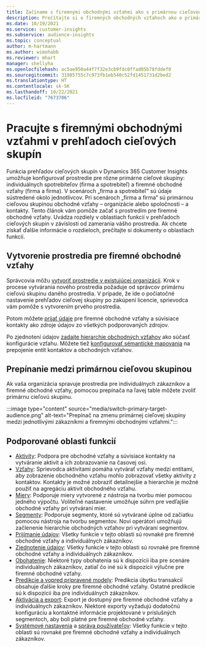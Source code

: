 ```yaml
---
title: Začíname s firemnými obchodnými vzťahmi ako s primárnou cieľovou skupinou
description: Prečítajte si o firemných obchodných vzťahoch ako o primárnej cieľovej skupine Dynamics 365 Customer Insights.
ms.date: 10/19/2021
ms.service: customer-insights
ms.subservice: audience-insights
ms.topic: conceptual
author: m-hartmann
ms.author: wimohabb
ms.reviewer: mhart
manager: shellyha
ms.openlocfilehash: ac5ae950a44f7f32e3cb9fdc0ffad05b78fddef0
ms.sourcegitcommit: 31985755c7c973fb1eb540c52fd1451731d2bed2
ms.translationtype: HT
ms.contentlocale: sk-SK
ms.lasthandoff: 10/22/2021
ms.locfileid: "7673706"
---
```

# <a name="work-with-business-accounts-in-audience-insights"></a>Pracujte s firemnými obchodnými vzťahmi v prehľadoch cieľových skupín

Funkcia prehľadov cieľových skupín v Dynamics 365 Customer Insights umožňuje konfigurovať prostredie pre rôzne primárne cieľové skupiny: individuálnych spotrebiteľov (firma a spotrebiteľ) a firemné obchodné vzťahy (firma a firma). V scenároch „firma a spotrebiteľ“ sú údaje sústredené okolo jednotlivcov. Pri scenároch „firma a firma“ sú primárnou cieľovou skupinou obchodné vzťahy – organizácie alebo spoločnosti – a kontakty. Tento článok vám pomôže začať s prostredím pre firemné obchodné vzťahy. Uvádza rozdiely v oblastiach funkcií v prehľadoch cieľových skupín v závislosti od zamerania vášho prostredia. Ak chcete získať ďalšie informácie o rozdieloch, prečítajte si dokumenty o oblastiach funkcií. 

## <a name="create-an-environment-for-business-accounts"></a>Vytvorenie prostredia pre firemné obchodné vzťahy

Správcovia môžu [vytvoriť prostredie v existujúcej organizácii](create-environment.md). Krok v procese vytvárania nového prostredia požaduje od správcov primárnu cieľovú skupinu daného prostredia. V prípade, že ide o počiatočné nastavenie prehľadov cieľovej skupiny po zakúpení licencie, sprievodca vám pomôže s vytvorením prvého prostredia.

Potom môžete [prijať údaje](data-sources.md) pre firemné obchodné vzťahy a súvisiace kontakty ako zdroje údajov zo všetkých podporovaných zdrojov.

Po zjednotení údajov [zadajte hierarchie obchodných vzťahov](relationships.md#set-up-account-hierarchies) ako súčasť konfigurácie vzťahu. Môžete tiež [konfigurovať sémantické mapovania](semantic-mappings.md) na prepojenie entít kontaktov a obchodných vzťahov. 

## <a name="switch-between-primary-target-audience"></a>Prepínanie medzi primárnou cieľovou skupinou

Ak vaša organizácia spravuje prostredia pre individuálnych zákazníkov a firemné obchodné vzťahy, pomocou prepínača na ľavej table môžete zvoliť primárnu cieľovú skupinu.

:::image type="content" source="media/switch-primary-target-audience.png" alt-text="Prepínač na zmenu primárnej cieľovej skupiny medzi jednotlivými zákazníkmi a firemnými obchodnými vzťahmi.":::

## <a name="supported-feature-areas"></a>Podporované oblasti funkcií

- [Aktivity](activities.md): Podpora pre obchodné vzťahy a súvisiace kontakty na vytváranie aktivít a ich zobrazovanie na časovej osi.
- [Vzťahy](relationships.md): Sprievodca aktivitami pomáha vytvárať vzťahy medzi entitami, aby zobrazenie obchodného vzťahu mohlo zobrazovať všetky aktivity z kontaktov. Kontakty je možné zobraziť detailnejšie a hierarchie je možné použiť na agregáciu aktivít obchodného vzťahu.
- [Miery](measures.md): Podporuje miery vytvorené z nástroja na tvorbu mier pomocou jedného výpočtu. Voliteľné nastavenie umožňuje súhrn pre vedľajšie obchodné vzťahy pri vytváraní mier.
- [Segmenty](segments.md): Podporuje segmenty, ktoré sú vytvárané úplne od začiatku pomocou nástroja na tvorbu segmentov. Noví operátori umožňujú začlenenie hierarchie obchodných vzťahov pri vytváraní segmentov.
- [Prijímanie údajov](data-sources.md): Všetky funkcie v tejto oblasti sú rovnaké pre firemné obchodné vzťahy a individuálnych zákazníkov.
- [Zjednotenie údajov](data-unification.md): Všetky funkcie v tejto oblasti sú rovnaké pre firemné obchodné vzťahy a individuálnych zákazníkov.
- [Obohatenie](enrichment-hub.md): Niektoré typy obohatenia sú k dispozícii iba pre scenáre individuálnych zákazníkov, zatiaľ čo iné sú k dispozícii výlučne pre firemné obchodné vzťahy.
- [Predikcie a vopred pripravené modely](predictions-overview.md): Predikcia úbytku transakcií obsahuje ďalšie kroky pre firemné obchodné vzťahy. Ostatné predikcie sú k dispozícii iba pre individuálnych zákazníkov.
- [Aktivácia a export](export-destinations.md): Export je dostupný pre firemné obchodné vzťahy a individuálnych zákazníkov. Niektoré exporty vyžadujú dodatočnú konfiguráciu a kontaktné informácie projektované v príslušných segmentoch, aby boli platné pre firemné obchodné vzťahy.
- [Systémové nastavenia](system.md) a [správa používateľov](permissions.md): Všetky funkcie v tejto oblasti sú rovnaké pre firemné obchodné vzťahy a individuálnych zákazníkov.

